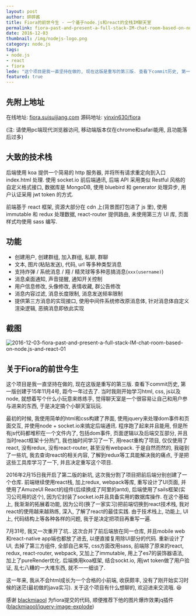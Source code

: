 ```yaml
---
layout: post
author: 碎碎酱
title: Fiora的前世今生 - 一个基于node.js和react的全栈IM聊天室
permalink: fiora-past-and-present-a-full-stack-IM-chat-room-based-on-node.js-and-react
date: 2016-12-03
thumbnail: /img/nodejs-logo.png
category: node.js
tags:
- node.js
- react
- fiora
lede: "这个项目是我一直坚持在做的, 现在这版是重写的第三版. 查看下commit历史, 第一版创建于15年11月4号, 距今一年过去了. 当时我刚开始学习html, css, js以及node, 就想着写个什么小玩意来练练手, 觉得聊天室是一个很容易让自己和用户参与进来的东西, 于是决定搞个小聊天室玩玩."
featured: true
---
```


## 先附上地址

在线地址: [fiora.suisuijiang.com](http://fiora.suisuijiang.com/)
源码地址: [yinxin630/fiora](https://github.com/yinxin630/fiora)

(注: 请使用pc端现代浏览器访问, 移动端版本仅在chrome和safari能用, 且功能落后过多)

## 大致的技术栈

后端使用 koa 提供一个简易的 http 服务器, 并将所有请求重定向到入口 index.html 处理. 使用 socket.io 前后端通讯, 后端 API 采用类似 Restful 风格的自定义格式接口, 数据库是 MongoDB, 使用 bluebird 和 generator 处理异步, 用户认证采用 jwt token 的方式.

前端基于 react 框架, 资源大部分在 cdn 上(背景图打包进了 js 里), 使用 immutable 和 redux 处理数据, react-router 提供路由, 未使用第三方 UI 库, 页面样式均使用 sass 编写.

## 功能

* 创建用户, 创建群组, 加入群组, 私聊, 群聊
* 文本, 图片(粘贴发送), 代码, url 等多种类型消息
* 支持炸弹 / 系统消息 / 翔 / 精灵球等多种恶搞消息(`xxx(username)`)
* 消息桌面通知, 声音提醒, 通知开关控制
* 用户信息修改, 头像修改, 表情收藏, 群公告修改
* 消息内容过滤, 消息长度限制, 消息发送频率限制
* 提供第三方消息的实现接口, 使用中间件系统修改原消息体, 针对消息体自定义渲染逻辑, 恶搞消息即依此实现

## 截图

![2016-12-03-fiora-past-and-present-a-full-stack-IM-chat-room-based-on-node.js-and-react-01](/img/2016-12-03-fiora-past-and-present-a-full-stack-IM-chat-room-based-on-node.js-and-react-01.png)

## 关于Fiora的前世今生

这个项目是我一直坚持在做的, 现在这版是重写的第三版. 查看下commit历史, 第一版创建于15年11月4号, 距今一年过去了. 当时我刚开始学习html, css, js以及node, 就想着写个什么小玩意来练练手, 觉得聊天室是一个很容易让自己和用户参与进来的东西, 于是决定搞个小聊天室玩玩.

最初的时候, 我使用简单的html和css构建了界面, 使用jquery来处理dom事件和页面交互, 并使用node + socket.io来搞定后端通讯. 程序跑了起来并且能用, 但是所有js代码都堆积在一个文件内了, 包括dom事件, 页面逻辑以及后端交互部分, 并且当时react框架十分热门, 我也抽时间学习了一下, 用react重构了项目, 仅仅使用了react, 没有redux, 没有react-router, 甚至没有webpack. 于是自然而然的, 我碰到了一些坑, 我去查询react的相关内容, 了解到redux等工具能解决我的痛点, 于是把这些工具库学习了一下, 并且决定重写这个项目.

2016年2月15日我开启了第二版的新坑, 这次我分割了项目把前后端分别创建了一个仓库. 前端继续使用react栈, 加上redux, webpack等库, 重写设计了UI页面, 并使用了AmuzeUI React的组件(后续换成了阿里的antd), 后端使用了sails框架(实习公司用的这个), 因为它封装了socket.io并且具备实用的数据库操作. 在这个基础上, 我渐渐的拓展着功能, 因为公司(换了一家实习)把前端切换到react技术栈, 我对react的使用越来越熟练, 深入, 了解了react的最佳实践. 由于技术栈上, 功能上, UI上, 代码结构上等各种各样的问题, 我于是决定把项目再重写一遍.

7月31号, 我又一次重开了坑.. 这次合并了前后端放在同一仓库, 并且mobile web和react-native app端也都放了进去, 以便直接复用除UI部分的代码. 重新设计了UI, 去掉了第三方组件, 全部自己来写, css方面改用sass, 前端除了原来的react, redux, react-router, webpack, 又加上了immutable, 用上了es7的装饰器语法, 加上了pureRender优化. 后端换用koa框架, 结合sockt.io, 用jwt token做了用户验证, 乱七八糟的一大堆东西, 就不一一细谈了.

这一年来, 我从不会html成长为一个合格的小前端, 收获颇丰, 没有了刚开始实习时候的迷茫(最初做的java实习). 关于这个项目有什么想聊的, 欢迎进来交流哦. 😆

感谢 [blackmiaool](https://github.com/blackmiaool) 为fiora提交的代码, 顺便推荐下他的图片爆炸效果jq插件([blackmiaool/jquery-image-explode](https://github.com/blackmiaool/jquery-image-explode))